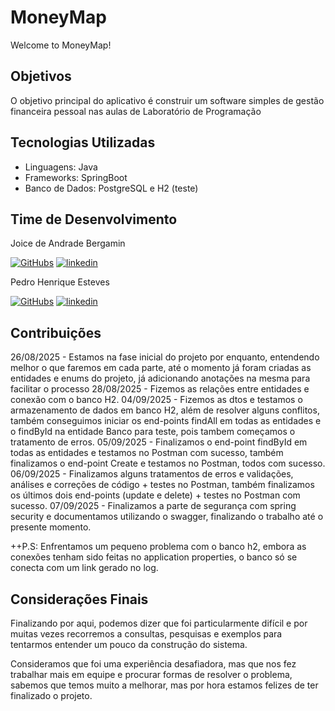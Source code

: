 
# MoneyMap
Welcome to MoneyMap!
## Objetivos

O objetivo principal do aplicativo é construir um software simples de gestão financeira pessoal nas aulas de Laboratório de Programação
## Tecnologias Utilizadas

* Linguagens: Java
* Frameworks: SpringBoot
* Banco de Dados: PostgreSQL e H2 (teste)

## Time de Desenvolvimento
Joice de Andrade Bergamin

[![GitHubs](https://img.shields.io/badge/GitHub-000?style=for-the-badge&logo=ko-fi&logoColor=white)](https://github.com/JoiceBergamin)
[![linkedin](https://img.shields.io/badge/linkedin-0A66C2?style=for-the-badge&logo=linkedin&logoColor=white)](https://www.linkedin.com/in/joice-bergamin/)

Pedro Henrique Esteves

[![GitHubs](https://img.shields.io/badge/GitHub-000?style=for-the-badge&logo=ko-fi&logoColor=white)](https://github.com/PedroHrEs)
[![linkedin](https://img.shields.io/badge/linkedin-0A66C2?style=for-the-badge&logo=linkedin&logoColor=white)](https://www.linkedin.com/in/pedrohres23/)

## Contribuições

26/08/2025 - Estamos na fase inicial do projeto por enquanto, entendendo melhor o que faremos em cada parte, até o momento já foram criadas as entidades e enums do projeto, já adicionando anotações na mesma para facilitar o processo
28/08/2025 - Fizemos as relações entre entidades e conexão com o banco H2.
04/09/2025 - Fizemos as dtos e testamos o armazenamento de dados em banco H2, além de resolver alguns conflitos, também conseguimos iniciar os end-points findAll em todas as entidades e o findById na entidade Banco para teste, pois tambem
começamos o tratamento de erros.
05/09/2025 - Finalizamos o end-point findById em todas as entidades e testamos no Postman com sucesso, também finalizamos o end-point Create e testamos no Postman, todos com sucesso.
06/09/2025 - Finalizamos alguns tratamentos de erros e validações, análises e correções de código + testes no Postman, também finalizamos os últimos dois end-points (update e delete) + testes no Postman com sucesso.
07/09/2025 - Finalizamos a parte de segurança com spring security e documentamos utilizando o swagger, finalizando o trabalho até o presente momento.

++P.S: Enfrentamos um pequeno problema com o banco h2, embora as conexões tenham sido feitas no application properties, o banco só se conecta com um link gerado no log.

## Considerações Finais

Finalizando por aqui, podemos dizer que foi particularmente difícil e por muitas vezes recorremos a consultas, pesquisas e exemplos para tentarmos entender um pouco da construção do sistema.

Consideramos que foi uma experiência desafiadora, mas que nos fez trabalhar mais em equipe e procurar formas de resolver o problema, sabemos que temos muito a melhorar, mas por hora estamos felizes de ter finalizado o projeto.